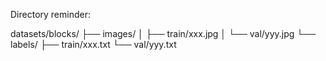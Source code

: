 Directory reminder:

datasets/blocks/
├── images/
│   ├── train/xxx.jpg
│   └── val/yyy.jpg
└── labels/
    ├── train/xxx.txt
    └── val/yyy.txt
